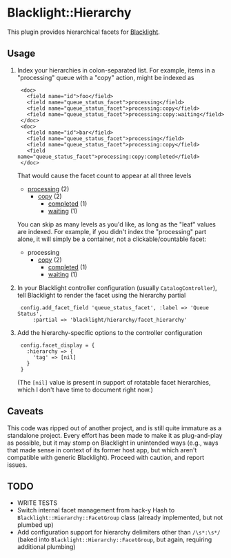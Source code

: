 # Blacklight::Hierarchy

This plugin provides hierarchical facets for [Blacklight](https://github.com/projectblacklight/blacklight).

## Usage

1. Index your hierarchies in colon-separated list. For example, items in a "processing" queue with a "copy" action, might be indexed as

        <doc>
          <field name="id">foo</field>
          <field name="queue_status_facet">processing</field>
          <field name="queue_status_facet">processing:copy</field>
          <field name="queue_status_facet">processing:copy:waiting</field>
        </doc>
        <doc>
          <field name="id">bar</field>
          <field name="queue_status_facet">processing</field>
          <field name="queue_status_facet">processing:copy</field>
          <field name="queue_status_facet">processing:copy:completed</field>
        </doc>
        
    That would cause the facet count to appear at all three levels

    - [processing](#) (2)
        - [copy](#) (2)
            - [completed](#) (1)
            - [waiting](#) (1)

    You can skip as many levels as you'd like, as long as the "leaf" values are indexed. For example, if you didn't index the "processing" part alone, it will simply be a container, not a clickable/countable facet:

    - processing
        - [copy](#) (2)
            - [completed](#) (1)
            - [waiting](#) (1)

2. In your Blacklight controller configuration (usually `CatalogController`), tell Blacklight to render the facet using the hierarchy partial

        config.add_facet_field 'queue_status_facet', :label => 'Queue Status', 
            :partial => 'blacklight/hierarchy/facet_hierarchy'
    
3. Add the hierarchy-specific options to the controller configuration 

        config.facet_display = {
          :hierarchy => {
            'tag' => [nil]
          }
        }

    (The `[nil]` value is present in support of rotatable facet hierarchies, which I don't have time to document right now.)

## Caveats

This code was ripped out of another project, and is still quite immature as a standalone project. Every effort has been made to make it as plug-and-play as possible, but it may stomp on Blacklight in unintended ways (e.g., ways that made sense in context of its former host app, but which aren't compatible with generic Blacklight). Proceed with caution, and report issues.

## TODO

- WRITE TESTS
- Switch internal facet management from hack-y Hash to `Blacklight::Hierarchy::FacetGroup` class (already implemented, but not plumbed up)
- Add configuration support for hierarchy delimiters other than `/\s*:\s*/` (baked into `Blacklight::Hierarchy::FacetGroup`, but again, requiring additional plumbing)